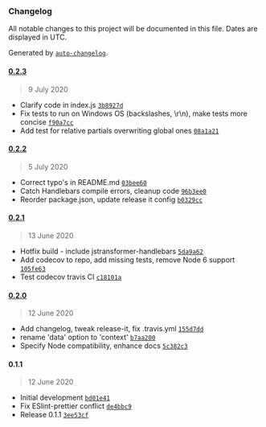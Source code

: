 ### Changelog

All notable changes to this project will be documented in this file. Dates are displayed in UTC.

Generated by [`auto-changelog`](https://github.com/CookPete/auto-changelog).

#### [0.2.3](https://github.com/webketje/metalsmith-handlebars-x/compare/0.2.2...0.2.3)

> 9 July 2020

- Clarify code in index.js [`3b8927d`](https://github.com/webketje/metalsmith-handlebars-x/commit/3b8927d56b1fc7453f19da63691795a0ba704a94)
- Fix tests to run on Windows OS (backslashes, \r\n), make tests more concise [`f90a7cc`](https://github.com/webketje/metalsmith-handlebars-x/commit/f90a7ccb0004711ca18713d53cb1eee9061d726f)
- Add test for relative partials overwriting global ones [`08a1a21`](https://github.com/webketje/metalsmith-handlebars-x/commit/08a1a2183f18267da398df97271775e90bd97efe)

#### [0.2.2](https://github.com/webketje/metalsmith-handlebars-x/compare/0.2.1...0.2.2)

> 5 July 2020

- Correct typo's in README.md [`03bee60`](https://github.com/webketje/metalsmith-handlebars-x/commit/03bee6053c2d1b855bb461c4b580040c906efa08)
- Catch Handlebars compile errors, cleanup code [`96b3ee0`](https://github.com/webketje/metalsmith-handlebars-x/commit/96b3ee0c1146430ead4f71c944be0180520cf210)
- Reorder package.json, update release it config [`b0329cc`](https://github.com/webketje/metalsmith-handlebars-x/commit/b0329cc0788576818129e0a2883e093c946d9dce)

#### [0.2.1](https://github.com/webketje/metalsmith-handlebars-x/compare/0.2.0...0.2.1)

> 13 June 2020

- Hotfix build - include jstransformer-handlebars [`5da9a62`](https://github.com/webketje/metalsmith-handlebars-x/commit/5da9a62456198ef44ae8c326db0f33c69052e316)
- Add codecov to repo, add missing tests, remove Node 6 support [`105fe63`](https://github.com/webketje/metalsmith-handlebars-x/commit/105fe63472d3c3a175e11b691a7eb163900e976b)
- Test codecov travis CI [`c18101a`](https://github.com/webketje/metalsmith-handlebars-x/commit/c18101af47c437b4aaecb88db615529ba456ce91)

#### [0.2.0](https://github.com/webketje/metalsmith-handlebars-x/compare/0.1.1...0.2.0)

> 12 June 2020

- Add changelog, tweak release-it, fix .travis.yml [`155d7dd`](https://github.com/webketje/metalsmith-handlebars-x/commit/155d7dd4c73d6f5a70eea861805778f3e73e4dcf)
- rename 'data' option to 'context' [`b7aa200`](https://github.com/webketje/metalsmith-handlebars-x/commit/b7aa2006761d9656aefe48272947a6e9b5e795bf)
- Specify Node compatibility, enhance docs [`5c382c3`](https://github.com/webketje/metalsmith-handlebars-x/commit/5c382c395d411bd548169998ec2a8a959e326146)

#### 0.1.1

> 12 June 2020

- Initial development [`bd01e41`](https://github.com/webketje/metalsmith-handlebars-x/commit/bd01e41ec9081cfe223a44008c22b18f875fb58b)
- Fix ESlint-prettier conflict [`de4bbc9`](https://github.com/webketje/metalsmith-handlebars-x/commit/de4bbc92f4b78ee9f12d0366dee95f4be846873f)
- Release 0.1.1 [`3ee53cf`](https://github.com/webketje/metalsmith-handlebars-x/commit/3ee53cfd3286bd1c8da721a345a588d7369e5860)
